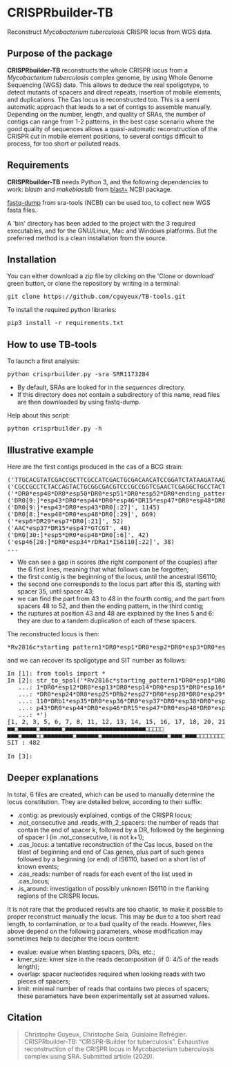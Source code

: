 # CRISPRbuilder-TB
Reconstruct *Mycobacterium tuberculosis* CRISPR locus from WGS data.

## Purpose of the package

**CRISPRbuilder-TB** reconstructs the whole CRISPR locus from a 
*Mycobacterium tuberculosis* complex genome, by using Whole Genome Sequencing (WGS) 
data. This allows to deduce the real spoligotype, to detect mutants of spacers and
direct repeats, insertion of mobile elements, and duplications. The Cas locus 
is reconstructed too. This is a semi automatic approach that leads to a set of 
contigs to assemble manually. Depending on the number, length, and quality of
SRAs, the number of contigs can range from 1-2 patterns, in the best case scenario
where the good quality of sequences allows a quasi-automatic reconstruction of the 
CRISPR cut in mobile element positions, to several contigs difficult to process,
for too short or polluted reads.


## Requirements

**CRISPRbuilder-TB** needs Python 3, and the following dependencies to work:
*blastn* and *makeblastdb* from [blast+](https://blast.ncbi.nlm.nih.gov/Blast.cgi?PAGE_TYPE=BlastDocs&DOC_TYPE=Download) NCBI package.

[fastq-dump](https://github.com/ncbi/sra-tools) from sra-tools (NCBI) can be used too, to collect new WGS fasta files.

A 'bin' directory has been added to the project with the 3 required executables, 
and for the GNU/Linux, Mac and Windows platforms. But the preferred method is
a clean installation from the source.


## Installation

You can either download a zip file by clicking on the 'Clone or download' green
button, or clone the repository by writing in a terminal:
<pre>
git clone https://github.com/cguyeux/TB-tools.git
</pre>

To install the required python libraries: 
<pre>
pip3 install -r requirements.txt
</pre>


## How to use TB-tools

To launch a first analysis: 
<pre>
python crisprbuilder.py -sra SRR1173284
</pre>

- By default, SRAs are looked for in the *sequences* directory.
- If this directory does not contain a subdirectory of this name, read files are
then downloaded by using fastq-dump.

Help about this script: 
<pre>
python crisprbuilder.py -h
</pre>


## Illustrative example

Here are the first contigs produced in the cas of a BCG strain:
<pre>
('TTGCACGTATCGACCGCTTCGCCATCGACTGCGACAACATCCGGATCTATAAGATAAGAGGTGTTGCGGCAGTTACGTTCTACGGAAGGGGACG*Rv2816c*starting_pattern1*DR0*esp1*DR0*esp2*DR0*esp3*DR0*esp5*DR0*esp6*DR0*esp7*DR0*esp8*DR0*esp11*DR0*esp12*DR0*esp13*DR0*esp14*DR0*esp15*DR0*esp16*DR0*esp17*DR0*esp18*DR0*esp20*DR0*esp21*DR0*esp22*DR0*esp23*DR0*esp24*DR0*esp25*DRb2*esp27*DR0*esp28*DR0*esp29*DR0*esp30*DR2*esp31*DR0*esp32*DR0*esp33*DR0*esp34*rDRa1*IS6110*GGTCATGTCAGGTGGTTCATCGAGGAGGTACCCGCCGGAGCTGCGTGAGCGGGCGGTGCGGATGGTCGCAGAGATCCGCGGTCAGCACGATTCGGAGT', 42964)
('CGCCGCCTCTACCAGTACTGCGGCGACGTCCCGCCGGTCGAACTCGAGGCTGCCTACTACGCTCAACGCCAGAGACCAGCCGCCGGCTGAGGTCTC*finIS6110*DRb1*esp35*DR0*esp36*DR0*esp37*DR0*esp38*DR0*esp39*DR0*esp40*DR0*esp41*DR0*esp35*DR0*esp42*DR0*esp43*DR0*', 14706)
('*DR0*esp48*DR0*esp50*DR0*esp51*DR0*esp52*DR0*ending_pattern1*ending_pattern2*ending_pattern3*Rv2813c*TGCGGGTGGTGGATTCGTCGACGATGGCCTTGTCGGCGGCGAAGGCGGCGACGAGGGCTTGCAGGGCG', 9009)
('DR0[9:]*esp43*DR0*esp44*DR0*esp46*DR15*esp47*DR0*esp48*DR0[:29]', 4391)
('DR0[9:]*esp43*DR0*esp43*DR0[:27]', 1145)
('DR0[8:]*esp48*DR0*esp48*DR0[:29]', 669)
('*esp6*DR29*esp7*DR0[:21]', 52)
('AAC*esp37*DR15*esp47*GTCGT', 48)
('DR0[30:]*esp5*DR0*esp48*DR0[:6]', 42)
('esp46[20:]*DR0*esp34*rDRa1*IS6110[:22]', 38)
...
</pre>
- We can see a gap in scores (the right component of the couples) after the 6 
first lines, meaning that what follows can be forgotten;
- the first contig is the beginning of the locus, until the ancestral IS6110;
- the second one corresponds to the locus part after this IS, starting with
spacer 35, until spacer 43;
- we can find the part from 43 to 48 in the fourth contig, and the part from 
spacers 48 to 52, and then the ending pattern, in the third contig; 
- the ruptures at position 43 and 48 are explained by the lines 5 and 6: they
are due to a tandem duplication of each of these spacers.

The reconstructed locus is then: 
<pre>
*Rv2816c*starting_pattern1*DR0*esp1*DR0*esp2*DR0*esp3*DR0*esp5*DR0*esp6*DR0*esp7*DR0*esp8*DR0*esp11*DR0*esp12*DR0*esp13*DR0*esp14*DR0*esp15*DR0*esp16*DR0*esp17*DR0*esp18*DR0*esp20*DR0*esp21*DR0*esp22*DR0*esp23*DR0*esp24*DR0*esp25*DRb2*esp27*DR0*esp28*DR0*esp29*DR0*esp30*DR2*esp31*DR0*esp32*DR0*esp33*DR0*esp34*rDRa1*IS6110*DRb1*esp35*DR0*esp36*DR0*esp37*DR0*esp38*DR0*esp39*DR0*esp40*DR0*esp41*DR0*esp35*DR0*esp42*DR0*esp43*DR0*esp43*DR0*esp44*DR0*esp46*DR15*esp47*DR0*esp48*DR0*esp48*DR0*esp50*DR0*esp51*DR0*esp52*DR0*ending_pattern*Rv2813c*
</pre>

and we can recover its spoligotype and SIT number as follows:
<pre>
In [1]: from tools import *
In [2]: str_to_spol('*Rv2816c*starting_pattern1*DR0*esp1*DR0*esp2*DR0*esp3*DR0*esp5*DR0*esp6*DR0*esp7*DR0*esp8*DR0*esp1
   ...: 1*DR0*esp12*DR0*esp13*DR0*esp14*DR0*esp15*DR0*esp16*DR0*esp17*DR0*esp18*DR0*esp20*DR0*esp21*DR0*esp22*DR0*esp23
   ...: *DR0*esp24*DR0*esp25*DRb2*esp27*DR0*esp28*DR0*esp29*DR0*esp30*DR2*esp31*DR0*esp32*DR0*esp33*DR0*esp34*rDRa1*IS6
   ...: 110*DRb1*esp35*DR0*esp36*DR0*esp37*DR0*esp38*DR0*esp39*DR0*esp40*DR0*esp41*DR0*esp35*DR0*esp42*DR0*esp43*DR0*es
   ...: p43*DR0*esp44*DR0*esp46*DR15*esp47*DR0*esp48*DR0*esp48*DR0*esp50*DR0*esp51*DR0*esp52*DR0*ending_pattern*Rv2813c
   ...: *')
[1, 2, 3, 5, 6, 7, 8, 11, 12, 13, 14, 15, 16, 17, 18, 20, 21, 22, 23, 24, 25, 27, 28, 29, 30, 31, 32, 33, 34, 35, 36, 37, 38, 39, 40, 41, 42, 43, 44, 46, 47, 48, 50, 51, 52]
■■□■■■■■□■■■■■■□■■■■■■■■■■■■■■■■■■■■■■□□□□□
■■■□■■■■□□■■■■■■■■□■■■■■■□■■■■■■■■■■■■■■■■■■□■■■□■■■□□□□□□□□□□□□□□□□□□□□□□□□□□□□□□□□□□□□□□□□□□□□□□
SIT : 482

In [3]:
</pre>

## Deeper explanations

In total, 6 files are created, which can be used to manually determine the locus constitution. They are detailed below, according to their suffix:
- .contig: as previously explained, contigs of the CRISPR locus;
- .not_consecutive and .reads_with_2_spacers: the number of reads that contain the end of spacer k, followed by a DR, followed by the beginning of spacer l (in .not_consecutive, l is not k+1); 
- .cas_locus: a tentative reconstruction of the Cas locus, based on the blast of beginning and end of Cas genes, plus part of such genes followed by a beginning (or end) of IS6110, based on a short list of known events;
- .cas_reads: number of reads for each event of the list used in .cas_locus;
- .is_around: investigation of possibly unknown IS6110 in the flanking regions of the CRISPR locus.

It is not rare that the produced results are too chaotic, to make it possible to proper reconstruct manually the locus. This may be due to a too short read length, to contamination, or to a bad quality of the reads. However, files above depend on the following parameters, whose modification may sometimes help to decipher the locus content:
- evalue: evalue when blasting spacers, DRs, etc.;
- kmer_size: kmer size in the reads decomposition (if 0: 4/5 of the reads length);
- overlap: spacer nucleotides required when looking reads with two pieces of spacers;
- limit: minimal number of reads that contains two pieces of spacers;
these parameters have been experimentally set at assumed values.


## Citation

>Christophe Guyeux, Christophe Sola, Guislaine Refrégier. CRISPRbuilder-TB: “CRISPR-Builder for tuberculosis”. Exhaustive reconstruction of the CRISPR locus in Mycobacterium tuberculosis complex using SRA. Submitted article (2020).
